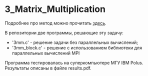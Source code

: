 # 3_Matrix_Multiplication

Подробнее про метод можно прочитать [здесь](https://ru.wikipedia.org/wiki/Алгоритм_умножения_матриц#Алгоритм_Разделяй-и-властвуй).

В репозитории две программы, решающие эту задачу: 
+ '3mm.c' - решение задачи без параллельных вычислений;
+ '3mm_block.c' - решение с использованием библиотеки для параллельных вычислений MPI

Программа тестировалась на суперкомпьютере МГУ IBM Polus. Результаты описаны в файле results.pdf.
